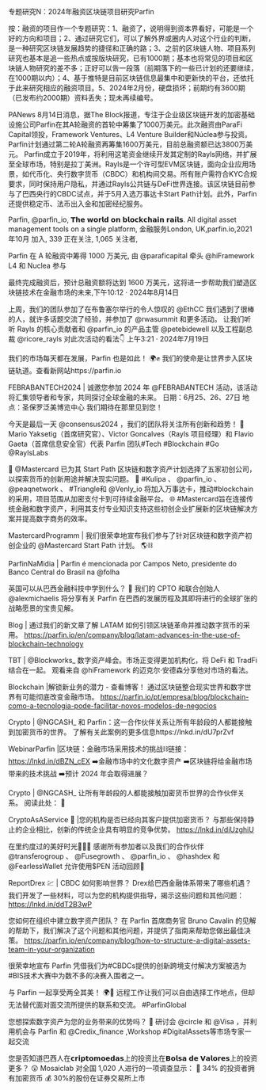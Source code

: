 专题研究N：2024年融资区块链项目研究Parfin


按：融资的项目作一个专题研究：1、融资了，说明得到资本界看好，可能是一个好的方向和项目；2、通过研究它们，可以了解外界或圈内人对这个行业的判断，是一种研究区块链发展趋势的捷径和正确的路；3、之前的区块链人物、项目系列研究也基本是追一些热点或按版块研究，已有1000期；基本也将常见的项目和区块链人物研究的差不多；正好可以告一段落（前期落下的一些已计划的还要继续，在1000期以内）；4、基于推特是目前区块链信息最集中和更新快的平台，还依托于此来研究相应的融资项目。5、2024年2月份，硬盘损坏；前期约有3600期（已发布约2000期）资料丢失；现未再续编号。

PANews 8月14日消息，据The Block报道，专注于企业级区块链开发的加密基础设施公司Parfin在其A轮融资的首轮中筹集了1000万美元。此次融资由ParaFi Capital领投，Framework Ventures、L4 Venture Builder和Núclea参与投资。Parfin计划通过第二轮A轮融资再筹集1600万美元，目前总融资额已达3800万美元。
Parfin成立于2019年，将利用这笔资金继续开发其定制的Rayls网络，并扩展至全球市场，特别是拉丁美洲。Rayls是一个许可型EVM区块链，面向企业应用场景，如代币化、央行数字货币（CBDC）和机构间交易。所有账户需符合KYC合规要求，同时保持用户隐私，并通过Rayls公共链与DeFi世界连接。该区块链目前参与了巴西央行的CBDC试点，并于5月入选万事达卡Start Path计划。此外，Parfin还提供稳定币、法币出入金和加密经纪服务。

Parfin,
@parfin_io,
𝗧𝗵𝗲 𝘄𝗼𝗿𝗹𝗱 𝗼𝗻 𝗯𝗹𝗼𝗰𝗸𝗰𝗵𝗮𝗶𝗻 𝗿𝗮𝗶𝗹𝘀. All digital asset management tools on a single platform,
金融服务London, UK,parfin.io,2021年10月 加入,
339 正在关注,
1,065 关注者,


Parfin 在 A 轮融资中筹得 1000 万美元,
由
@paraficapital
牵头
@hiFramework
 L4 和 Nuclea 参与

最终完成融资后，预计总融资额将达到 1600 万美元，这将进一步帮助我们塑造区块链技术在金融市场的未来,下午10:12 · 2024年8月14日


上周，我们的团队参加了在布鲁塞尔举行的令人惊叹的
@EthCC
我们遇到了很棒的人，就许多话题交流了经验，并参加了
@rwasummit
和更多活动。
让我们听听 Rayls 的核心贡献者和
@parfin_io
的产品主管
@petebidewell
以及工程副总裁
@ricore_rayls
对此次活动的看法👇
上午3:21 · 2024年7月19日

我们的市场每天都在发展，Parfin 也是如此！ 🌍✊
我们的使命是让世界步入区块链轨道。查看新网站https://parfin.io

FEBRABANTECH2024 | 诚邀您参加 2024 年
@FEBRABANTECH
活动，该活动将汇集领导者和专家，共同探讨全球金融的未来。
日期：6月25、26、27日
地点：圣保罗泛美博览中心
我们期待在那里见到您！ 

今天是最后一天
@consensus2024
 ，我们的团队将关注所有创新和趋势！ 🚀
Mario Yaksetig（首席研究官）、Victor Goncalves（Rayls 项目经理）和 Flavio Gaeta（首席信息安全官）代表 Parfin 团队#Tech #Blockchain #Go 
@RaylsLabs

🚀 
@Mastercard
已为其 Start Path 区块链和数字资产计划选择了五家初创公司，以探索货币的创新用途并解决现实问题。
💸 #Kulipa 、 
@parfin_io
 、 
@peaqnetwork
 、 #Triangle和
@Venly_io
将加入万事达卡，推动#blockchain的采用，项目范围从加密支付卡到可持续金融平台。
🌐 #Mastercard旨在连接传统金融和数字资产，利用其支付专业知识支持这些初创企业扩展新的区块链解决方案并提高数字商务的效率。

MastercardProgramm | 我们很荣幸地宣布我们参与了针对区块链和数字资产初创企业的
@Mastercard
 Start Path 计划。 🌎⛓

ParfinNaMidia | Parfin é mencionada por Campos Neto, presidente do Banco Central do Brasil na 
@folha
 
英国可以从巴西金融科技中学到什么？ 🤔
我们的 CPTO 和联合创始人
@alexmichaelis
将分享有关 Parfin 在巴西的发展历程及其即将进行的全球扩张的战略愿景的宝贵见解。

Blog | 通过我们的新文章了解 LATAM 如何引领区块链革命并推动数字货币的采用。
https://parfin.io/en/company/blog/latam-advances-in-the-use-of-blockchain-technology

TBT | 
@Blockworks_
数字资产峰会。市场正变得更加机构化，将 DeFi 和 TradFi 结合在一起。
观看来自
@hiFramework
的迈克尔·安德森分享他对市场的看法。

Blockchain |解锁新业务的潜力 - 查看博客！
通过区块链整合现实世界和数字世界有可能彻底改变金融市场。
https://parfin.io/pt/empresa/blog/blockchain-como-a-tecnologia-pode-facilitar-novos-modelos-de-negocios

Crypto | 
@NGCASH_
和 Parfin：这一合作伙伴关系让所有年龄段的人都能接触到加密货币的世界。
了解有关此案例的更多信息https://lnkd.in/dU7prZvf

WebinarParfin |区块链：金融市场采用技术的挑战⛓链接： https://lnkd.in/dBZN_cEX
➡️金融市场中的文化数字资产
➡️区块链将给金融市场带来的技术挑战
➡️预计 2024 年会取得进展？

Crypto | 
@NGCASH_
让所有年龄段的人都能接触加密货币世界的合作伙伴关系。
阅读此处： 🧐

CryptoAsAService 💸 |您的机构是否已经向其客户提供加密货币？
与那些保持静止的企业相比，创新的传统企业具有明显的竞争优势。
https://lnkd.in/diUzghiU 

在里约度过的美好时光🥂🇧🇷
感谢所有参加者以及我们的合作伙伴
@transferogroup
 、 
@Fusegrowth
 、 
@parfin_io
 、 
@hashdex
和
@FearlessWallet
允许使用$PEN
活动回顾🔽

ReportDrex 💹 | CBDC 如何影响世界？ Drex给巴西金融体系带来了哪些机遇？
我们开发了一些材料，可以为您的机构提供指导，揭示这些问题和其他问题： https://lnkd.in/ddT2B3wP

您如何在组织中建立数字资产团队？
在 Parfin 首席商务官 Bruno Cavalin 的见解的帮助下，我们解决了这个问题和其他问题，并提供了指南来帮助您做出最佳决策。
https://parfin.io/en/company/blog/how-to-structure-a-digital-assets-team-in-your-organization

很荣幸地宣布 Parfin 凭借我们为#CBDCs提供的创新跨境支付解决方案被选为#BIS技术大赛中为数不多的决赛入围者之一。

与 Parfin 一起享受两全其美！ 🌍💼
远程工作让我们可以自由选择工作地点，但却无法替代面对面交流所提供的联系和交流。 #ParfinGlobal

您想探索数字资产为您的业务带来的优势吗？ 📢
研讨会
@circle
和
@Visa
 ，并利用机会与 Parfin 和
@Credix_finance
 ,Workshop #DigitalAssets等市场专家一起交流

您是否知道巴西人在𝗰𝗿𝗶𝗽𝘁𝗼𝗺𝗼𝗲𝗱𝗮𝘀上的投资比在𝗕𝗼𝗹𝘀𝗮 𝗱𝗲 𝗩𝗮𝗹𝗼𝗿𝗲𝘀上的投资更多？ 😲
Mosaiclab 对全国 1,020 人进行的一项调查显示：
🤑 34% 的投资者拥有加密货币
💰 30%的股份在证券交易所上市